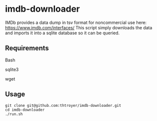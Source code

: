 # imdb-downloader
IMDb provides a data dump in tsv format for noncommercial use here: https://www.imdb.com/interfaces/  This script simply downloads the data and imports it into a sqlite database so it can be queried.

## Requirements
Bash

sqlite3

wget

## Usage
    git clone git@github.com:thtroyer/imdb-downloader.git
    cd imdb-downloader
    ./run.sh
